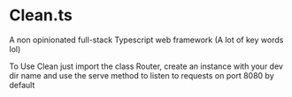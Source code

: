# Clean.ts
A non opinionated full-stack Typescript web framework (A lot of key words lol)

To Use Clean just import the class Router, create an instance with your dev dir name and use the serve method to listen to requests on port 8080 by default

